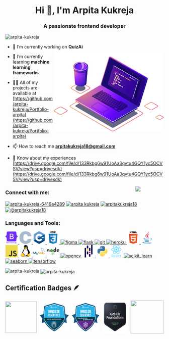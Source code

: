 <h1 align="center">Hi 👋, I'm Arpita Kukreja</h1>
<h3 align="center">A passionate frontend developer</h3>  

<p align="left"> <img src="https://komarev.com/ghpvc/?username=arpita-kukreja&label=Profile%20views&color=0e75b6&style=flat" alt="arpita-kukreja" /> </p>

- 🔭 I’m currently working on **QuizAi**<img src="https://raw.githubusercontent.com/arpita-kukreja/arpita-kukreja/main/illustration.png" min-width="300px" max-width="300px" width="350px" align="right">

- 🌱 I’m currently learning **machine learning frameworks**

- 👨‍💻 All of my projects are available at [https://github.com/arpita-kukreja/Portfolio-arpita](https://github.com/arpita-kukreja/Portfolio-arpita)

- 📫 How to reach me **arpitakukreja18@gmail.com**

- 📄 Know about my experiences [https://drive.google.com/file/d/133Rkbg6w91UoAa3qvtu4GQY1yc5OCVSV/view?usp=drivesdk](https://drive.google.com/file/d/133Rkbg6w91UoAa3qvtu4GQY1yc5OCVSV/view?usp=drivesdk)

<img align="right" width="90px" src="https://media.giphy.com/media/zJ3V6Ot51H8Y0/giphy.gif"> 
<h3 align="left">Connect with me:</h3>
<p align="left">
<a href="https://linkedin.com/in/arpita-kukreja-6416a4289" target="blank"><img align="center" src="https://raw.githubusercontent.com/rahuldkjain/github-profile-readme-generator/master/src/images/icons/Social/linked-in-alt.svg" alt="arpita-kukreja-6416a4289" height="30" width="40" /></a>
<a href="https://www.hackerrank.com/arpita kukreja" target="blank"><img align="center" src="https://raw.githubusercontent.com/rahuldkjain/github-profile-readme-generator/master/src/images/icons/Social/hackerrank.svg" alt="arpita kukreja" height="30" width="40" /></a>
<a href="https://www.leetcode.com/arpitakukreja18" target="blank"><img align="center" src="https://raw.githubusercontent.com/rahuldkjain/github-profile-readme-generator/master/src/images/icons/Social/leet-code.svg" alt="arpitakukreja18" height="30" width="40" /></a>
<a href="https://www.hackerearth.com/@arpitakukreja18" target="blank"><img align="center" src="https://raw.githubusercontent.com/rahuldkjain/github-profile-readme-generator/master/src/images/icons/Social/hackerearth.svg" alt="@arpitakukreja18" height="30" width="40" /></a>
</p>

<h3 align="left">Languages and Tools:</h3>
<p align="left"> <a href="https://getbootstrap.com" target="_blank" rel="noreferrer"> <img src="https://raw.githubusercontent.com/devicons/devicon/master/icons/bootstrap/bootstrap-plain-wordmark.svg" alt="bootstrap" width="40" height="40"/> </a> <a href="https://www.cprogramming.com/" target="_blank" rel="noreferrer"> <img src="https://raw.githubusercontent.com/devicons/devicon/master/icons/c/c-original.svg" alt="c" width="40" height="40"/> </a> <a href="https://www.w3schools.com/cpp/" target="_blank" rel="noreferrer"> <img src="https://raw.githubusercontent.com/devicons/devicon/master/icons/cplusplus/cplusplus-original.svg" alt="cplusplus" width="40" height="40"/> </a> <a href="https://www.w3schools.com/css/" target="_blank" rel="noreferrer"> <img src="https://raw.githubusercontent.com/devicons/devicon/master/icons/css3/css3-original-wordmark.svg" alt="css3" width="40" height="40"/> </a> <a href="https://www.figma.com/" target="_blank" rel="noreferrer"> <img src="https://www.vectorlogo.zone/logos/figma/figma-icon.svg" alt="figma" width="40" height="40"/> </a> <a href="https://flask.palletsprojects.com/" target="_blank" rel="noreferrer"> <img src="https://www.vectorlogo.zone/logos/pocoo_flask/pocoo_flask-icon.svg" alt="flask" width="40" height="40"/> </a> <a href="https://git-scm.com/" target="_blank" rel="noreferrer"> <img src="https://www.vectorlogo.zone/logos/git-scm/git-scm-icon.svg" alt="git" width="40" height="40"/> </a> <a href="https://heroku.com" target="_blank" rel="noreferrer"> <img src="https://www.vectorlogo.zone/logos/heroku/heroku-icon.svg" alt="heroku" width="40" height="40"/> </a> <a href="https://www.w3.org/html/" target="_blank" rel="noreferrer"> <img src="https://raw.githubusercontent.com/devicons/devicon/master/icons/html5/html5-original-wordmark.svg" alt="html5" width="40" height="40"/> </a> <a href="https://www.java.com" target="_blank" rel="noreferrer"> <img src="https://raw.githubusercontent.com/devicons/devicon/master/icons/java/java-original.svg" alt="java" width="40" height="40"/> </a> <a href="https://developer.mozilla.org/en-US/docs/Web/JavaScript" target="_blank" rel="noreferrer"> <img src="https://raw.githubusercontent.com/devicons/devicon/master/icons/javascript/javascript-original.svg" alt="javascript" width="40" height="40"/> </a> <a href="https://www.linux.org/" target="_blank" rel="noreferrer"> <img src="https://raw.githubusercontent.com/devicons/devicon/master/icons/linux/linux-original.svg" alt="linux" width="40" height="40"/> </a> <a href="https://www.mysql.com/" target="_blank" rel="noreferrer"> <img src="https://raw.githubusercontent.com/devicons/devicon/master/icons/mysql/mysql-original-wordmark.svg" alt="mysql" width="40" height="40"/> </a> <a href="https://nodejs.org" target="_blank" rel="noreferrer"> <img src="https://raw.githubusercontent.com/devicons/devicon/master/icons/nodejs/nodejs-original-wordmark.svg" alt="nodejs" width="40" height="40"/> </a> <a href="https://opencv.org/" target="_blank" rel="noreferrer"> <img src="https://www.vectorlogo.zone/logos/opencv/opencv-icon.svg" alt="opencv" width="40" height="40"/> </a> <a href="https://pandas.pydata.org/" target="_blank" rel="noreferrer"> <img src="https://raw.githubusercontent.com/devicons/devicon/2ae2a900d2f041da66e950e4d48052658d850630/icons/pandas/pandas-original.svg" alt="pandas" width="40" height="40"/> </a> <a href="https://www.python.org" target="_blank" rel="noreferrer"> <img src="https://raw.githubusercontent.com/devicons/devicon/master/icons/python/python-original.svg" alt="python" width="40" height="40"/> </a> <a href="https://reactjs.org/" target="_blank" rel="noreferrer"> <img src="https://raw.githubusercontent.com/devicons/devicon/master/icons/react/react-original-wordmark.svg" alt="react" width="40" height="40"/> </a> <a href="https://scikit-learn.org/" target="_blank" rel="noreferrer"> <img src="https://upload.wikimedia.org/wikipedia/commons/0/05/Scikit_learn_logo_small.svg" alt="scikit_learn" width="40" height="40"/> </a> <a href="https://seaborn.pydata.org/" target="_blank" rel="noreferrer"> <img src="https://seaborn.pydata.org/_images/logo-mark-lightbg.svg" alt="seaborn" width="40" height="40"/> </a> <a href="https://www.tensorflow.org" target="_blank" rel="noreferrer"> <img src="https://www.vectorlogo.zone/logos/tensorflow/tensorflow-icon.svg" alt="tensorflow" width="40" height="40"/> </a> </p>

<p><img align="left" src="https://github-readme-stats.vercel.app/api/top-langs?username=arpita-kukreja&show_icons=true&locale=en&layout=compact" alt="arpita-kukreja" /></p>

<p>&nbsp;<img align="center" src="https://github-readme-stats.vercel.app/api?username=arpita-kukreja&show_icons=true&locale=en" alt="arpita-kukreja" /></p>

## Certification Badges 🪶
<div style='display:flex; align-items:center; gap: 10px;' align='center'>
<a href="https://badgr.com/public/assertions/4mL2m9QYQC-al832vETmGw?identity__email=sanjay.kanakkotviswanathan@students.mq.edu.au">
<img src="https://raw.githubusercontent.com/sanjay-kv/sanjay-kv/refs/heads/main/Assets/Postman%20White.png" width="100px" height="100px" />
<a href="#">
<img src="https://raw.githubusercontent.com/sanjay-kv/sanjay-kv/main/Assets/Hand-on%20Snowflake.png" width="115px" height="108px" />
<a href="#">
<img src="https://raw.githubusercontent.com/sanjay-kv/sanjay-kv/main/Assets/Hands-on%20collab.png" width="110px" height="108px" />
<a href="https://www.credly.com/badges/2d4bc39d-f0d9-4c01-9a34-451044850f9b/public_url">
<img src="https://raw.githubusercontent.com/sanjay-kv/sanjay-kv/main/Assets/GitHub%20Foundation.png" width="100px" height="105px" />
<a href="https://www.credly.com/badges/21b16046-9856-4432-b4e3-408f9a6e71bb/public_url">
<img src="https://raw.githubusercontent.com/sanjay-kv/sanjay-kv/refs/heads/main/Assets/github-copilot.png" width="105px" height="105px" />
</div>


